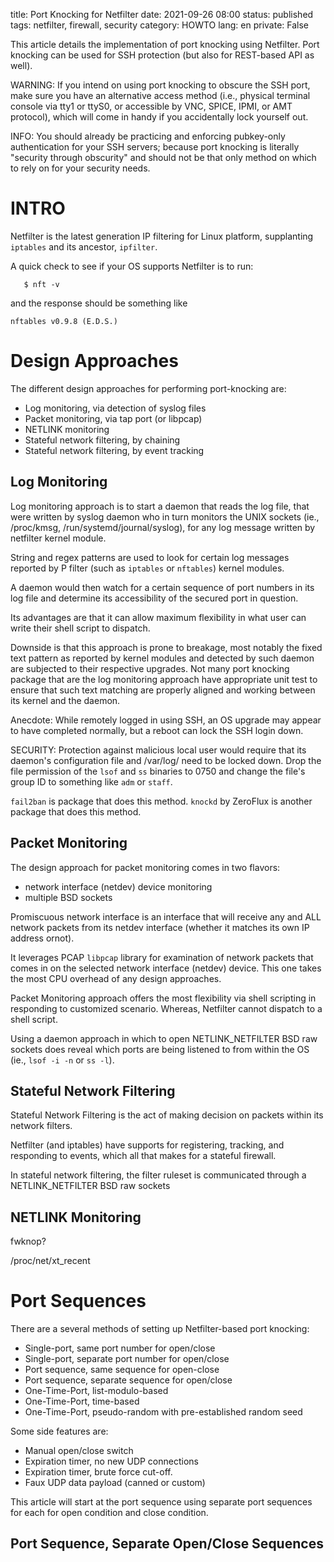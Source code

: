 title: Port Knocking for Netfilter
date: 2021-09-26 08:00
status: published
tags: netfilter, firewall, security
category: HOWTO
lang: en
private: False

This article details the implementation of port knocking using Netfilter.
Port knocking can be used for SSH protection (but also for 
REST-based API as well).

WARNING: If you intend on using port knocking to obscure the SSH port, make sure
you have an alternative access method (i.e., physical terminal console via tty1 or ttyS0, or accessible by VNC, SPICE, IPMI, or AMT protocol), which will come in handy if you accidentally lock yourself out.

INFO: You should already be practicing and enforcing pubkey-only authentication for your SSH servers; because port knocking is literally "security through obscurity" and should not be that only method on which to rely on for your security needs.

INTRO
=====
Netfilter is the latest generation IP filtering for Linux platform, supplanting
`iptables` and its ancestor, `ipfilter`.

A quick check to see if your OS supports Netfilter is to run:

```
   $ nft -v
```
and the response should be something like
```
nftables v0.9.8 (E.D.S.)
```

Design Approaches
=================
The different design approaches for performing port-knocking are:

* Log monitoring, via detection of syslog files
* Packet monitoring, via tap port (or libpcap)
* NETLINK monitoring
* Stateful network filtering, by chaining
* Stateful network filtering, by event tracking

Log Monitoring
--------------
Log monitoring approach is to start a daemon that reads the log file, that were written by syslog daemon who in turn monitors the UNIX sockets (ie., /proc/kmsg, /run/systemd/journal/syslog), for any log message written by netfilter kernel module.

String and regex patterns are used to look for certain log messages reported by
P filter (such as `iptables` or `nftables`) kernel modules.

A daemon would then watch for a certain sequence of port numbers in its log file and determine its accessibility of the secured port in question.

Its advantages are that it can allow maximum flexibility in what user can write
their shell script to dispatch. 

Downside is that this approach is prone to breakage, most
notably the fixed text pattern as reported by kernel modules and detected by such daemon are subjected to their respective upgrades.
Not many port knocking package that are the log monitoring approach have appropriate unit test to ensure that such text matching are properly aligned and working between its kernel and the daemon.  

Anecdote:  While remotely logged in using SSH, an OS upgrade may appear to have completed normally, but a reboot can lock the SSH login down.

SECURITY: Protection against malicious local user would require that its daemon's configuration file and /var/log/<files> need to be locked down.  Drop the file permission of the `lsof` and `ss` binaries to 0750 and change the file's group ID to something like `adm` or `staff`.

`fail2ban` is package that does this method.
`knockd` by ZeroFlux is another package that does this method.

Packet Monitoring
-----------------
The design approach for packet monitoring comes in two flavors:

* network interface (netdev) device monitoring
* multiple BSD sockets

Promiscuous network interface is an interface that will receive any and ALL network packets from its netdev interface (whether it matches its own IP address ornot).

It leverages PCAP `libpcap` library for examination of network packets that comes in on the selected network interface (netdev) device.  This one takes the most CPU overhead of any design approaches.


Packet Monitoring approach offers the most flexibility via shell scripting in responding to customized scenario.  Whereas, Netfilter cannot dispatch to a shell script.

Using a daemon approach in which to open NETLINK\_NETFILTER BSD raw sockets does reveal which ports are being listened to from within the OS (ie., `lsof -i -n`  or `ss -l`).

Stateful Network Filtering
--------------------------
Stateful Network Filtering is the act of making decision on packets within its
network filters.   

Netfilter (and iptables) have supports for registering, tracking, and responding
to events, which all that makes for a stateful firewall.

In stateful network filtering, the filter ruleset is communicated through a NETLINK\_NETFILTER BSD raw sockets 


NETLINK Monitoring
------------------
fwknop?

/proc/net/xt\_recent


Port Sequences
==============
There are a several methods of setting up Netfilter-based port knocking:

* Single-port, same port number for open/close
* Single-port, separate port number for open/close
* Port sequence, same sequence for open-close
* Port sequence, separate sequence for open/close 
* One-Time-Port, list-modulo-based
* One-Time-Port, time-based
* One-Time-Port, pseudo-random with pre-established random seed

Some side features are:

* Manual open/close switch
* Expiration timer, no new UDP connections
* Expiration timer, brute force cut-off.
* Faux UDP data payload (canned or custom)

This article will start at the port sequence using separate port sequences for each for open condition and close condition.

Port Sequence, Separate Open/Close Sequences
--------------------------------------------

